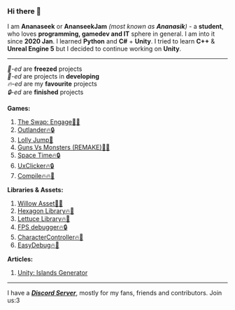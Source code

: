 ### Hi there 👋

I am **Ananaseek** or **AnanseekJam** *(most known as **Ananasik**)* - a **student**, who loves **programming, gamedev and IT** sphere in general. I am into it since **2020 Jan**. I learned **Python** and **C#** + **Unity**. I tried to learn **C++** & **Unreal Engine 5** but I decided to continue working on **Unity**.

<hr>

*🧊-ed* are **freezed** projects<br>
*🔨-ed* are projects in **developing**<br>
*🔥-ed* are my **favourite** projects<br>
*🔒-ed* are **finished** projects <br>

 **Games:**

1. <a href="https://ananasikdev.github.io/TheSwapEngageWeb/">The Swap: Engage🧊🔥</a><br/>
2. <a href="https://github.com/AnanasikDev/Outlander">Outlander🔥🔒</a><br/>
3. <a href="https://github.com/AnanasikDev/LollyJump">Lolly Jump🧊</a><br/>
4. <a href="https://github.com/AnanasikDev/Strategy">Guns Vs Monsters (REMAKE)🧊🔥</a><br/>
5. <a href="https://github.com/AnanasikDev/SpaceTime">Space Time🔥🔒</a><br/>
6. <a href="https://github.com/AnanasikDev/UxClicker">UxClicker🔥🔒</a><br/>
7. <a href="https://github.com/AnanasikDev/Compile">Compile🔥🔥🔨</a><br/>
 
**Libraries & Assets:**

1. <a href="https://github.com/AnanasikDev/Willow">Willow Asset🧊🔥</a><br/>
2. <a href="https://github.com/AnanasikDev/Hexagon">Hexagon Library🔥🧊</a><br/>
3. <a href="https://github.com/AnanasikDev/Lettuce">Lettuce Library🔥🧊</a><br/>
4. <a href="https://github.com/AnanasikDev/FrameRateDebugger">FPS debugger🔥🔒</a><br/>
5. <a href="https://github.com/AnanasikDev/CharacterController">CharacterController🔥🧊</a><br/>
6. <a href="https://github.com/AnanasikDev/EasyDebug">EasyDebug🔥🧊</a><br/>

**Articles:**

1. <a href="https://gist.github.com/AnanasikDev/5428d58d26ef165ca74457f8ba163290">Unity: Islands Generator</a><br/>

<hr>

I have a ***<a href="https://discord.gg/HRB6KG8Xby">Discord Server</a>***, mostly for my fans, friends and contributors. Join us:3<br/>
